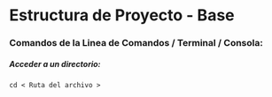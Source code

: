 # Estructura de Proyecto - Base

### Comandos de la Linea de Comandos / Terminal / Consola:

##### Acceder a un directorio:

```
cd < Ruta del archivo >
```
